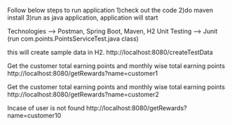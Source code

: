 Follow below steps to run application
1)check out the code
2)do maven install
3)run as java application, application will start


Technologies --> Postman, Spring Boot, Maven, H2
Unit Testing --> Junit (run com.points.PointsServiceTest.java class)


this will create sample data in H2.
http://localhost:8080/createTestData

Get the customer total earning points and monthly wise total earning points
http://localhost:8080/getRewards?name=customer1

Get the customer total earning points and monthly wise total earning points
http://localhost:8080/getRewards?name=customer2

Incase of user is not found
http://localhost:8080/getRewards?name=customer10

